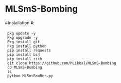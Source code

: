 # MLSmS-Bombing



#Installation ⬇️:

     pkg update -y
     Pkg upgrade -y
     Pkg install git
     Pkg install python
     pip install requests
     pip install bs4
     pip install rich
     git clone https://github.com/MLikbal/MLSmS-Bombing
     cd MLSmS-Bombing
     ls
     python MLSmsBomBer.py

